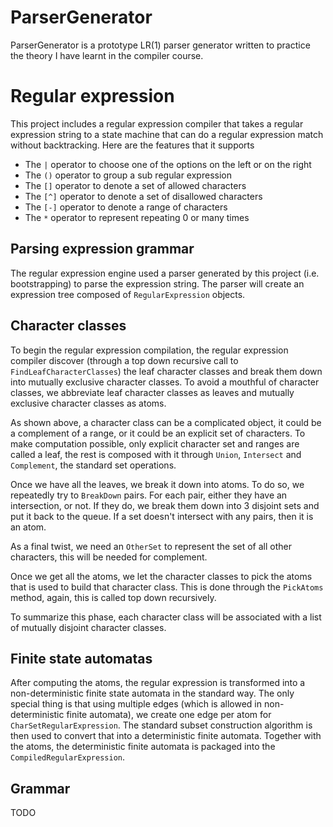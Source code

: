 # ParserGenerator
ParserGenerator is a prototype LR(1) parser generator written to practice the theory I have learnt in the compiler course.

# Regular expression
This project includes a regular expression compiler that takes a regular expression string to a state machine that can do a regular expression match without backtracking. Here are the features that it supports

- The `|` operator to choose one of the options on the left or on the right
- The `()` operator to group a sub regular expression
- The `[]` operator to denote a set of allowed characters
- The `[^]` operator to denote a set of disallowed characters
- The `[-]` operator to denote a range of characters
- The `*` operator to represent repeating 0 or many times

## Parsing expression grammar
The regular expression engine used a parser generated by this project (i.e. bootstrapping) to parse the expression string. The parser will create an expression tree composed of `RegularExpression` objects.

## Character classes
To begin the regular expression compilation, the regular expression compiler discover (through a top down recursive call to `FindLeafCharacterClasses`) the leaf character classes and break them down into mutually exclusive character classes. To avoid a mouthful of character classes, we abbreviate leaf character classes as leaves and mutually exclusive character classes as atoms.

As shown above, a character class can be a complicated object, it could be a complement of a range, or it could be an explicit set of characters. To make computation possible, only explicit character set and ranges are called a leaf, the rest is composed with it through `Union`, `Intersect` and `Complement`, the standard set operations. 

Once we have all the leaves, we break it down into atoms. To do so, we repeatedly try to `BreakDown` pairs. For each pair, either they have an intersection, or not. If they do, we break them down into 3 disjoint sets and put it back to the queue. If a set doesn't intersect with any pairs, then it is an atom.

As a final twist, we need an `OtherSet` to represent the set of all other characters, this will be needed for complement.

Once we get all the atoms, we let the character classes to pick the atoms that is used to build that character class. This is done through the `PickAtoms` method, again, this is called top down recursively.

To summarize this phase, each character class will be associated with a list of mutually disjoint character classes.

## Finite state automatas
After computing the atoms, the regular expression is transformed into a non-deterministic finite state automata in the standard way. The only special thing is that using multiple edges (which is allowed in non-deterministic finite automata), we create one edge per atom for `CharSetRegularExpression`. The standard subset construction algorithm is then used to convert that into a deterministic finite automata. Together with the atoms, the deterministic finite automata is packaged into the `CompiledRegularExpression`. 

## Grammar
TODO